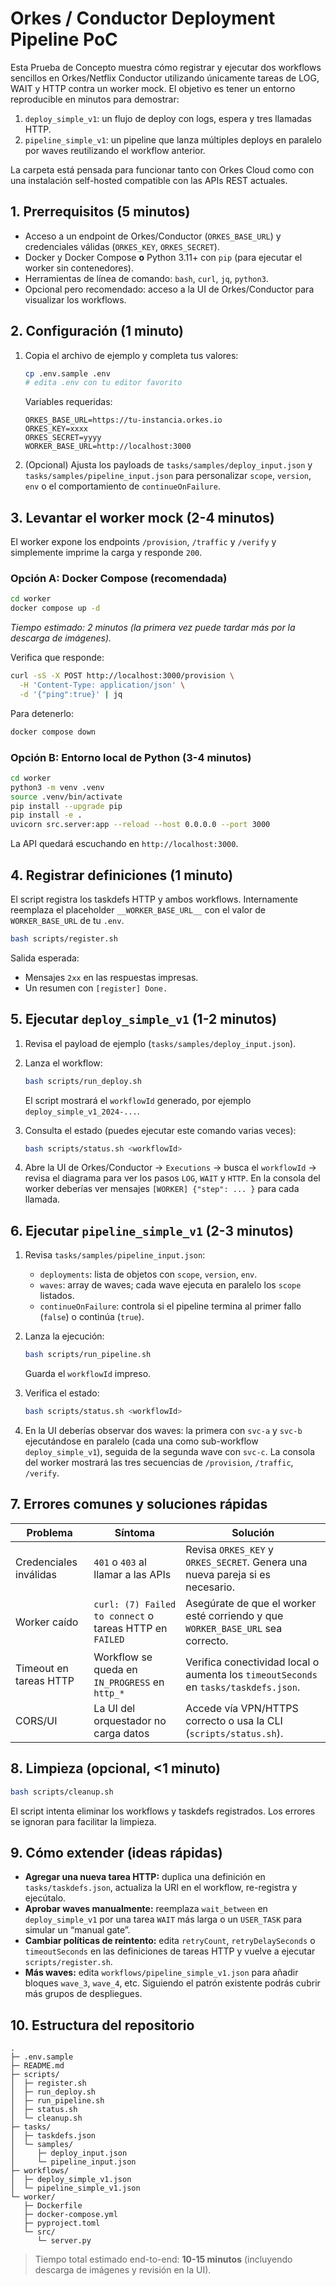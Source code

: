 # Orkes / Conductor Deployment Pipeline PoC

Esta Prueba de Concepto muestra cómo registrar y ejecutar dos workflows sencillos en Orkes/Netflix Conductor utilizando únicamente tareas de LOG, WAIT y HTTP contra un worker mock. El objetivo es tener un entorno reproducible en minutos para demostrar:

1. `deploy_simple_v1`: un flujo de deploy con logs, espera y tres llamadas HTTP.
2. `pipeline_simple_v1`: un pipeline que lanza múltiples deploys en paralelo por waves reutilizando el workflow anterior.

La carpeta está pensada para funcionar tanto con Orkes Cloud como con una instalación self-hosted compatible con las APIs REST actuales.

## 1. Prerrequisitos (5 minutos)

* Acceso a un endpoint de Orkes/Conductor (`ORKES_BASE_URL`) y credenciales válidas (`ORKES_KEY`, `ORKES_SECRET`).
* Docker y Docker Compose **o** Python 3.11+ con `pip` (para ejecutar el worker sin contenedores).
* Herramientas de línea de comando: `bash`, `curl`, `jq`, `python3`.
* Opcional pero recomendado: acceso a la UI de Orkes/Conductor para visualizar los workflows.

## 2. Configuración (1 minuto)

1. Copia el archivo de ejemplo y completa tus valores:

   ```bash
   cp .env.sample .env
   # edita .env con tu editor favorito
   ```

   Variables requeridas:

   ```env
   ORKES_BASE_URL=https://tu-instancia.orkes.io
   ORKES_KEY=xxxx
   ORKES_SECRET=yyyy
   WORKER_BASE_URL=http://localhost:3000
   ```

2. (Opcional) Ajusta los payloads de `tasks/samples/deploy_input.json` y `tasks/samples/pipeline_input.json` para personalizar `scope`, `version`, `env` o el comportamiento de `continueOnFailure`.

## 3. Levantar el worker mock (2-4 minutos)

El worker expone los endpoints `/provision`, `/traffic` y `/verify` y simplemente imprime la carga y responde `200`.

### Opción A: Docker Compose (recomendada)

```bash
cd worker
docker compose up -d
```

*Tiempo estimado: 2 minutos (la primera vez puede tardar más por la descarga de imágenes).* 

Verifica que responde:

```bash
curl -sS -X POST http://localhost:3000/provision \
  -H 'Content-Type: application/json' \
  -d '{"ping":true}' | jq
```

Para detenerlo:

```bash
docker compose down
```

### Opción B: Entorno local de Python (3-4 minutos)

```bash
cd worker
python3 -m venv .venv
source .venv/bin/activate
pip install --upgrade pip
pip install -e .
uvicorn src.server:app --reload --host 0.0.0.0 --port 3000
```

La API quedará escuchando en `http://localhost:3000`.

## 4. Registrar definiciones (1 minuto)

El script registra los taskdefs HTTP y ambos workflows. Internamente reemplaza el placeholder `__WORKER_BASE_URL__` con el valor de `WORKER_BASE_URL` de tu `.env`.

```bash
bash scripts/register.sh
```

Salida esperada:

* Mensajes `2xx` en las respuestas impresas.
* Un resumen con `[register] Done.`

## 5. Ejecutar `deploy_simple_v1` (1-2 minutos)

1. Revisa el payload de ejemplo (`tasks/samples/deploy_input.json`).
2. Lanza el workflow:

   ```bash
   bash scripts/run_deploy.sh
   ```

   El script mostrará el `workflowId` generado, por ejemplo `deploy_simple_v1_2024-...`.

3. Consulta el estado (puedes ejecutar este comando varias veces):

   ```bash
   bash scripts/status.sh <workflowId>
   ```

4. Abre la UI de Orkes/Conductor → `Executions` → busca el `workflowId` → revisa el diagrama para ver los pasos `LOG`, `WAIT` y `HTTP`. En la consola del worker deberías ver mensajes `[WORKER] {"step": ... }` para cada llamada.

## 6. Ejecutar `pipeline_simple_v1` (2-3 minutos)

1. Revisa `tasks/samples/pipeline_input.json`:
   * `deployments`: lista de objetos con `scope`, `version`, `env`.
   * `waves`: array de waves; cada wave ejecuta en paralelo los `scope` listados.
   * `continueOnFailure`: controla si el pipeline termina al primer fallo (`false`) o continúa (`true`).

2. Lanza la ejecución:

   ```bash
   bash scripts/run_pipeline.sh
   ```

   Guarda el `workflowId` impreso.

3. Verifica el estado:

   ```bash
   bash scripts/status.sh <workflowId>
   ```

4. En la UI deberías observar dos waves: la primera con `svc-a` y `svc-b` ejecutándose en paralelo (cada una como sub-workflow `deploy_simple_v1`), seguida de la segunda wave con `svc-c`. La consola del worker mostrará las tres secuencias de `/provision`, `/traffic`, `/verify`.

## 7. Errores comunes y soluciones rápidas

| Problema | Síntoma | Solución |
| --- | --- | --- |
| Credenciales inválidas | `401` o `403` al llamar a las APIs | Revisa `ORKES_KEY` y `ORKES_SECRET`. Genera una nueva pareja si es necesario. |
| Worker caído | `curl: (7) Failed to connect` o tareas HTTP en `FAILED` | Asegúrate de que el worker esté corriendo y que `WORKER_BASE_URL` sea correcto. |
| Timeout en tareas HTTP | Workflow se queda en `IN_PROGRESS` en `http_*` | Verifica conectividad local o aumenta los `timeoutSeconds` en `tasks/taskdefs.json`. |
| CORS/UI | La UI del orquestador no carga datos | Accede vía VPN/HTTPS correcto o usa la CLI (`scripts/status.sh`). |

## 8. Limpieza (opcional, <1 minuto)

```bash
bash scripts/cleanup.sh
```

El script intenta eliminar los workflows y taskdefs registrados. Los errores se ignoran para facilitar la limpieza.

## 9. Cómo extender (ideas rápidas)

* **Agregar una nueva tarea HTTP:** duplica una definición en `tasks/taskdefs.json`, actualiza la URI en el workflow, re-registra y ejecútalo.
* **Aprobar waves manualmente:** reemplaza `wait_between` en `deploy_simple_v1` por una tarea `WAIT` más larga o un `USER_TASK` para simular un “manual gate”.
* **Cambiar políticas de reintento:** edita `retryCount`, `retryDelaySeconds` o `timeoutSeconds` en las definiciones de tareas HTTP y vuelve a ejecutar `scripts/register.sh`.
* **Más waves:** edita `workflows/pipeline_simple_v1.json` para añadir bloques `wave_3`, `wave_4`, etc. Siguiendo el patrón existente podrás cubrir más grupos de despliegues.

## 10. Estructura del repositorio

```
.
├─ .env.sample
├─ README.md
├─ scripts/
│  ├─ register.sh
│  ├─ run_deploy.sh
│  ├─ run_pipeline.sh
│  ├─ status.sh
│  └─ cleanup.sh
├─ tasks/
│  ├─ taskdefs.json
│  └─ samples/
│     ├─ deploy_input.json
│     └─ pipeline_input.json
├─ workflows/
│  ├─ deploy_simple_v1.json
│  └─ pipeline_simple_v1.json
└─ worker/
   ├─ Dockerfile
   ├─ docker-compose.yml
   ├─ pyproject.toml
   └─ src/
      └─ server.py
```

> Tiempo total estimado end-to-end: **10-15 minutos** (incluyendo descarga de imágenes y revisión en la UI).
